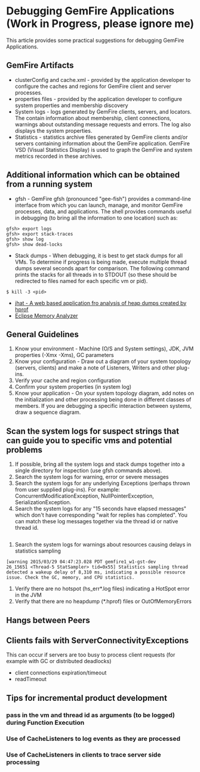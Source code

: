 # Debugging GemFire Applications (Work in Progress, please ignore me)

This article provides some practical suggestions for debugging GemFire Applications.

## GemFire Artifacts
* clusterConfig and cache.xml - provided by the application developer to configure the caches and regions for GemFire client and server processes.
* properties files - provided by the application developer to configure system properties and membership discovery
* System logs - logs generated by GemFire clients, servers, and locators. The contain information about membership, client connections, warnings about outstanding message requests and errors.  The log also displays the system properties.
* Statistics - statistics archive files generated by GemFire clients and/or servers containing information about the GemFire application. GemFire VSD (Visual Statistics Display) is used to graph the GemFire and system metrics recorded in these archives. 

## Additional information which can be obtained from a running system
* gfsh - GemFire gfsh (pronounced "gee-fish") provides a command-line interface from which you can launch, manage, and monitor GemFire processes, data, and applications.  The shell provides commands useful in debugging (to bring all the information to one location) such as:
```
gfsh> export logs
gfsh> export stack-traces
gfsh> show log
gfsh> show dead-locks
```
* Stack dumps - When debugging, it is best to get stack dumps for all VMs.  To determine if progress is being made, execute multiple thread dumps several seconds apart for comparison.  The following command prints the stacks for all threads in <pid> to STDOUT (so these should be redirected to files named for each specific vm or pid).
``` 
$ kill -3 <pid>
```
* [jhat - A web based application fro analysis of heap dumps created by hprof](http://docs.oracle.com/javase/7/docs/technotes/tools/share/jhat.html)
* [Eclipse Memory Analyzer](https://eclipse.org/mat/)

## General Guidelines
1. Know your environment - Machine (O/S and System settings), JDK, JVM properties (-Xmx -Xms), GC parameters
1. Know your configuration - Draw out a diagram of your system topology (servers, clients) and make a note of Listeners, Writers and other plug-ins.  
1. Verify your cache and region configuration
1. Confirm your system properties (in system log)
1. Know your application - On your system topology diagram, add notes on the initialization and other processing being done in different classes of members.  If you are debugging a specific interaction between systems, draw a sequence diagram.

## Scan the system logs for suspect strings that can guide you to specific vms and potential problems
1. If possible, bring all the system logs and stack dumps together into a single directory for inspection (use gfsh commands above).
1. Search the system logs for warning, error or severe messages
1. Search the system logs for any underlying Exceptions (perhaps thrown from user supplied plug-ins).  For example: ConcurrentModificationException, NullPointerException, SerializationException.
1. Search the system logs for any "15 seconds have elapsed messages" which don't have corresponding "wait for replies has completed".  You can match these log messages together via the thread id or native thread id.
```

```
1. Search the system logs for warnings about resources causing delays in statistics sampling
```
[warning 2015/03/29 04:47:23.028 PDT gemfire1_w1-gst-dev
26_15651 <Thread-5 StatSampler> tid=0x55] Statistics sampling thread detected a wakeup delay of 8,310 ms, indicating a possible resource issue. Check the GC, memory, and CPU statistics.
```
1. Verify there are no hotspot (hs_err*.log files) indicating a HotSpot error in the JVM
1. Verify that there are no heapdump (*.hprof) files or OutOfMemoryErrors


## Hangs between Peers

## Clients fails with ServerConnectivityExceptions
This can occur if servers are too busy to process client requests (for example with GC or distributed deadlocks)
* client connections expiration/timeout
* readTimeout

## Tips for incremental product development
### pass in the vm and thread id as arguments (to be logged) during Function Execution
### Use of CacheListeners to log events as they are processed
### Use of CacheListeners in clients to trace server side processing
